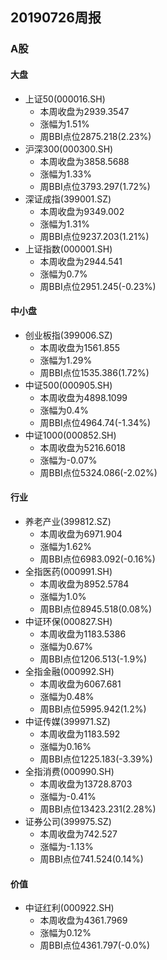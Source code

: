 ## 20190726周报
### A股
#### 大盘
- 上证50(000016.SH)
    - 本周收盘为2939.3547
    - 涨幅为1.51%
    - 周BBI点位2875.218(2.23%)
- 沪深300(000300.SH)
    - 本周收盘为3858.5688
    - 涨幅为1.33%
    - 周BBI点位3793.297(1.72%)
- 深证成指(399001.SZ)
    - 本周收盘为9349.002
    - 涨幅为1.31%
    - 周BBI点位9237.203(1.21%)
- 上证指数(000001.SH)
    - 本周收盘为2944.541
    - 涨幅为0.7%
    - 周BBI点位2951.245(-0.23%)

#### 中小盘
- 创业板指(399006.SZ)
    - 本周收盘为1561.855
    - 涨幅为1.29%
    - 周BBI点位1535.386(1.72%)
- 中证500(000905.SH)
    - 本周收盘为4898.1099
    - 涨幅为0.4%
    - 周BBI点位4964.74(-1.34%)
- 中证1000(000852.SH)
    - 本周收盘为5216.6018
    - 涨幅为-0.07%
    - 周BBI点位5324.086(-2.02%)
#### 行业
- 养老产业(399812.SZ)
    - 本周收盘为6971.904
    - 涨幅为1.62%
    - 周BBI点位6983.092(-0.16%)
- 全指医药(000991.SH)
    - 本周收盘为8952.5784
    - 涨幅为1.0%
    - 周BBI点位8945.518(0.08%)
- 中证环保(000827.SH)
    - 本周收盘为1183.5386
    - 涨幅为0.67%
    - 周BBI点位1206.513(-1.9%)
- 全指金融(000992.SH)
    - 本周收盘为6067.681
    - 涨幅为0.48%
    - 周BBI点位5995.942(1.2%)
- 中证传媒(399971.SZ)
    - 本周收盘为1183.592
    - 涨幅为0.16%
    - 周BBI点位1225.183(-3.39%)
- 全指消费(000990.SH)
    - 本周收盘为13728.8703
    - 涨幅为-0.41%
    - 周BBI点位13423.231(2.28%)
- 证券公司(399975.SZ)
    - 本周收盘为742.527
    - 涨幅为-1.13%
    - 周BBI点位741.524(0.14%)

#### 价值
- 中证红利(000922.SH)
    - 本周收盘为4361.7969
    - 涨幅为0.12%
    - 周BBI点位4361.797(-0.0%)
